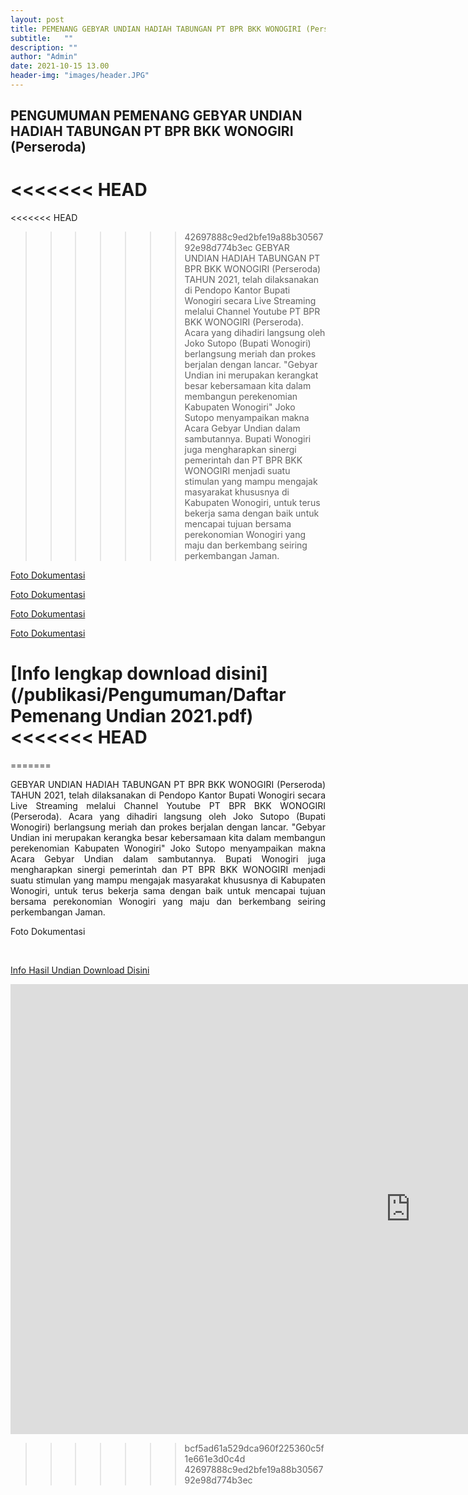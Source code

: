 ```yaml
---
layout: post
title: PEMENANG GEBYAR UNDIAN HADIAH TABUNGAN PT BPR BKK WONOGIRI (Perseroda) TAHUN 2021
subtitle:   ""
description: ""
author: "Admin"
date: 2021-10-15 13.00
header-img: "images/header.JPG"
---
```



## PENGUMUMAN PEMENANG GEBYAR UNDIAN HADIAH TABUNGAN PT BPR BKK WONOGIRI (Perseroda)

<<<<<<< HEAD
=======
<<<<<<< HEAD
>>>>>>> 42697888c9ed2bfe19a88b3056792e98d774b3ec
GEBYAR UNDIAN HADIAH TABUNGAN PT BPR BKK WONOGIRI (Perseroda) TAHUN 2021, telah dilaksanakan di Pendopo Kantor Bupati Wonogiri secara Live Streaming melalui Channel Youtube PT BPR BKK WONOGIRI (Perseroda). Acara yang dihadiri langsung oleh Joko Sutopo (Bupati Wonogiri) berlangsung meriah dan prokes berjalan dengan lancar. "Gebyar Undian ini merupakan kerangkat besar kebersamaan kita dalam membangun perekenomian Kabupaten Wonogiri" Joko Sutopo menyampaikan makna Acara Gebyar Undian dalam sambutannya. Bupati Wonogiri juga mengharapkan sinergi pemerintah dan PT BPR BKK WONOGIRI menjadi suatu stimulan yang mampu mengajak masyarakat khususnya di Kabupaten Wonogiri, untuk terus bekerja sama dengan baik untuk mencapai tujuan bersama perekonomian Wonogiri yang maju dan berkembang seiring perkembangan Jaman.


[Foto Dokumentasi](/images/undian/dirut.JPG)

[Foto Dokumentasi](/images/undian/csr.JPG)

[Foto Dokumentasi](/images/undian/csr1.JPG)

[Foto Dokumentasi](/images/undian/karangan.JPG)

[Info lengkap download disini](/publikasi/Pengumuman/Daftar Pemenang Undian  2021.pdf)
<<<<<<< HEAD
=======
=======


<div style="text-align: justify;">GEBYAR UNDIAN HADIAH TABUNGAN PT BPR BKK WONOGIRI (Perseroda) TAHUN 2021, telah dilaksanakan di Pendopo Kantor Bupati Wonogiri secara Live Streaming melalui Channel Youtube PT BPR BKK WONOGIRI (Perseroda). Acara yang dihadiri langsung oleh Joko Sutopo (Bupati Wonogiri) berlangsung meriah dan prokes berjalan dengan lancar. "Gebyar Undian ini merupakan kerangka besar kebersamaan kita dalam membangun perekenomian Kabupaten Wonogiri" Joko Sutopo menyampaikan makna Acara Gebyar Undian dalam sambutannya. Bupati Wonogiri juga mengharapkan sinergi pemerintah dan PT BPR BKK WONOGIRI menjadi suatu stimulan yang mampu mengajak masyarakat khususnya di Kabupaten Wonogiri, untuk terus bekerja sama dengan baik untuk mencapai tujuan bersama perekonomian Wonogiri yang maju dan berkembang seiring perkembangan Jaman.</div>


Foto Dokumentasi

<img src="/images/undian/dirut.png" class="img-responsive img-centered" alt="">

<img src="/images/undian/csr.png" class="img-responsive img-centered" alt="">

<img src="/images/undian/csr1.png" class="img-responsive img-centered" alt="">

<img src="/images/undian/karangan.png" class="img-responsive img-centered" alt="">


[Info Hasil Undian Download Disini](/publikasi/Pengumuman/Daftar_Pemenang_Undian_2021.pdf)

<iframe width="1280" height="720" src="https://www.youtube.com/embed/vNsoSsE17N0" title="YouTube video player" frameborder="0" allow="accelerometer; autoplay; clipboard-write; encrypted-media; gyroscope; picture-in-picture" allowfullscreen></iframe>


>>>>>>> bcf5ad61a529dca960f225360c5f1e661e3d0c4d
>>>>>>> 42697888c9ed2bfe19a88b3056792e98d774b3ec




